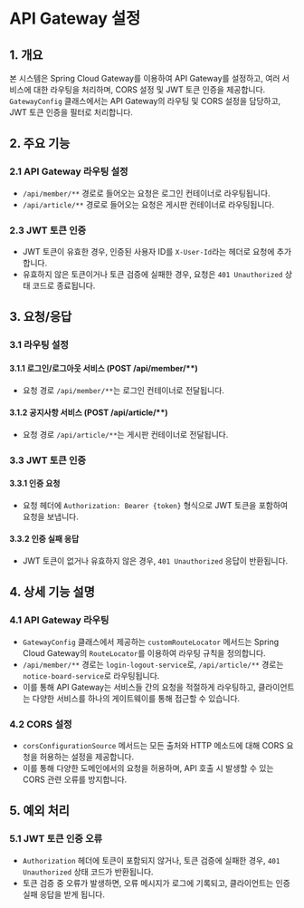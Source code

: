 # API Gateway 설정

## 1. 개요
본 시스템은 Spring Cloud Gateway를 이용하여 API Gateway를 설정하고, 여러 서비스에 대한 라우팅을 처리하며, CORS 설정 및 JWT 토큰 인증을 제공합니다. `GatewayConfig` 클래스에서는 API Gateway의 라우팅 및 CORS 설정을 담당하고, JWT 토큰 인증을 필터로 처리합니다.

## 2. 주요 기능

### 2.1 API Gateway 라우팅 설정
- `/api/member/**` 경로로 들어오는 요청은 로그인 컨테이너로 라우팅됩니다.
- `/api/article/**` 경로로 들어오는 요청은 게시판 컨테이너로 라우팅됩니다.

### 2.3 JWT 토큰 인증
- JWT 토큰이 유효한 경우, 인증된 사용자 ID를 `X-User-Id`라는 헤더로 요청에 추가합니다.
- 유효하지 않은 토큰이거나 토큰 검증에 실패한 경우, 요청은 `401 Unauthorized` 상태 코드로 종료됩니다.

## 3. 요청/응답

### 3.1 라우팅 설정

#### 3.1.1 로그인/로그아웃 서비스 (POST /api/member/**)
- 요청 경로 `/api/member/**`는 로그인 컨테이너로 전달됩니다.

#### 3.1.2 공지사항 서비스 (POST /api/article/**)
- 요청 경로 `/api/article/**`는 게시판 컨테이너로 전달됩니다.

### 3.3 JWT 토큰 인증

#### 3.3.1 인증 요청
- 요청 헤더에 `Authorization: Bearer {token}` 형식으로 JWT 토큰을 포함하여 요청을 보냅니다.

#### 3.3.2 인증 실패 응답
- JWT 토큰이 없거나 유효하지 않은 경우, `401 Unauthorized` 응답이 반환됩니다.

## 4. 상세 기능 설명

### 4.1 API Gateway 라우팅
- `GatewayConfig` 클래스에서 제공하는 `customRouteLocator` 메서드는 Spring Cloud Gateway의 `RouteLocator`를 이용하여 라우팅 규칙을 정의합니다.
- `/api/member/**` 경로는 `login-logout-service`로, `/api/article/**` 경로는 `notice-board-service`로 라우팅됩니다.
- 이를 통해 API Gateway는 서비스들 간의 요청을 적절하게 라우팅하고, 클라이언트는 다양한 서비스를 하나의 게이트웨이를 통해 접근할 수 있습니다.

### 4.2 CORS 설정
- `corsConfigurationSource` 메서드는 모든 출처와 HTTP 메소드에 대해 CORS 요청을 허용하는 설정을 제공합니다.
- 이를 통해 다양한 도메인에서의 요청을 허용하며, API 호출 시 발생할 수 있는 CORS 관련 오류를 방지합니다.

## 5. 예외 처리

### 5.1 JWT 토큰 인증 오류
- `Authorization` 헤더에 토큰이 포함되지 않거나, 토큰 검증에 실패한 경우, `401 Unauthorized` 상태 코드가 반환됩니다.
- 토큰 검증 중 오류가 발생하면, 오류 메시지가 로그에 기록되고, 클라이언트는 인증 실패 응답을 받게 됩니다.

